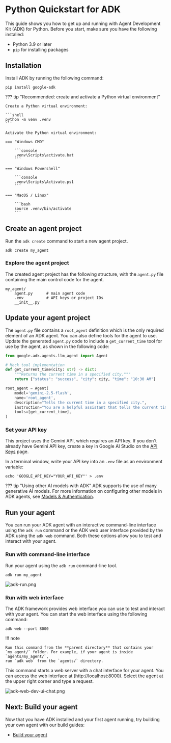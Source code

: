 # Python Quickstart for ADK

This guide shows you how to get up and running with Agent Development Kit
(ADK) for Python. Before you start, make sure you have the following installed:

*   Python 3.9 or later
*   `pip` for installing packages

## Installation

Install ADK by running the following command:

```shell
pip install google-adk
```

??? tip "Recommended: create and activate a Python virtual environment"

    Create a Python virtual environment:

    ```shell
    python -m venv .venv
    ```

    Activate the Python virtual environment:

    === "Windows CMD"

        ```console
        .venv\Scripts\activate.bat
        ```

    === "Windows Powershell"

        ```console
        .venv\Scripts\Activate.ps1
        ```

    === "MacOS / Linux"

        ```bash
        source .venv/bin/activate
        ```

## Create an agent project

Run the `adk create` command to start a new agent project.

```shell
adk create my_agent
```

### Explore the agent project

The created agent project has the following structure, with the `agent.py`
file containing the main control code for the agent.

```none
my_agent/
    agent.py      # main agent code
    .env          # API keys or project IDs
    __init__.py
```

## Update your agent project

The `agent.py` file contains a `root_agent` definition which is the only
required element of an ADK agent. You can also define tools for the agent to
use. Update the generated `agent.py` code to include a `get_current_time` tool
for use by the agent, as shown in the following code:

```python
from google.adk.agents.llm_agent import Agent

# Mock tool implementation
def get_current_time(city: str) -> dict:
    """Returns the current time in a specified city."""
    return {"status": "success", "city": city, "time": "10:30 AM"}

root_agent = Agent(
    model='gemini-2.5-flash',
    name='root_agent',
    description="Tells the current time in a specified city.",
    instruction="You are a helpful assistant that tells the current time in cities. Use the 'get_current_time' tool for this purpose.",
    tools=[get_current_time],
)
```

### Set your API key

This project uses the Gemini API, which requires an API key. If you
don't already have Gemini API key, create a key in Google AI Studio on the
[API Keys](https://aistudio.google.com/app/apikey) page.

In a terminal window, write your API key into an `.env` file as an environment variable:

```console title="Update: my_agent/.env"
echo 'GOOGLE_API_KEY="YOUR_API_KEY"' > .env
```

??? tip "Using other AI models with ADK"
    ADK supports the use of many generative AI models. For more
    information on configuring other models in ADK agents, see
    [Models & Authentication](/adk-docs/agents/models).

## Run your agent

You can run your ADK agent with an interactive command-line interface using the
`adk run` command or the ADK web user interface provided by the ADK using the
`adk web` command. Both these options allow you to test and interact with your
agent.

### Run with command-line interface

Run your agent using the `adk run` command-line tool.

```console
adk run my_agent
```

![adk-run.png](/adk-docs/assets/adk-run.png)

### Run with web interface

The ADK framework provides web interface you can use to test and interact with
your agent. You can start the web interface using the following command:

```console
adk web --port 8000
```

!!! note

    Run this command from the **parent directory** that contains your
    `my_agent/` folder. For example, if your agent is inside `agents/my_agent/`,
    run `adk web` from the `agents/` directory.

This command starts a web server with a chat interface for your agent. You can
access the web interface at (http://localhost:8000). Select the agent at the
upper right corner and type a request.

![adk-web-dev-ui-chat.png](/adk-docs/assets/adk-web-dev-ui-chat.png)

## Next: Build your agent

Now that you have ADK installed and your first agent running, try building
your own agent with our build guides:

*  [Build your agent](/adk-docs/tutorials/)
